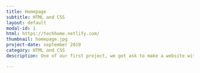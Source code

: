 ```yaml
---
title: Homepage
subtitle: HTML and CSS 
layout: default
modal-id: 1
html: https://techhome.netlify.com/
thumbnail: homepage.jpg
project-date: september 2019
category: HTML and CSS
description: One of our first project, we got ask to make a website with 4 sections, and have it linked on the nav bar.

---
```


